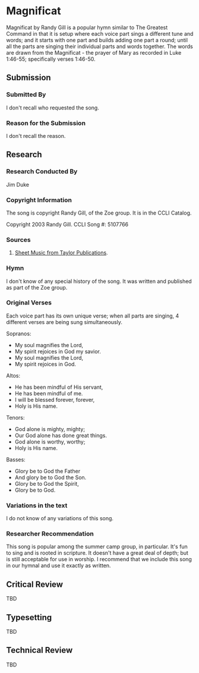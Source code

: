 # Magnificat
Magnificat by Randy Gill is a popular hymn similar to The Greatest Command in that it is setup where each voice part sings a different tune and words; and it starts with one part and builds adding one part a round; until all the parts are singing their individual parts and words together.  The words are drawn from the Magnificat - the prayer of Mary as recorded in Luke 1:46-55; specifically verses 1:46-50.

## Submission

### Submitted By

I don't recall who requested the song.

### Reason for the Submission

I don't recall the reason.

## Research

### Research Conducted By

Jim Duke

### Copyright Information

The song is copyright Randy Gill, of the Zoe group.  It is in the CCLI Catalog.

Copyright 2003 Randy Gill.
CCLI Song #: 5107766

### Sources

1. [Sheet Music from Taylor Publications](Sources/Magnificat.pdf).

### Hymn

I don't know of any special history of the song.  It was written and published as part of the Zoe group.

### Original Verses

Each voice part has its own unique verse; when all parts are singing, 4 different verses are being sung simultaneously.

Sopranos:  
 - My soul magnifies the Lord,  
 - My spirit rejoices in God my savior.  
 - My soul magnifies the Lord,  
 - My spirit rejoices in God.

Altos:  
 - He has been mindful of His servant,  
 - He has been mindful of me.  
 - I will be blessed forever, forever,  
 - Holy is His name.

Tenors:  
 - God alone is mighty, mighty;  
 - Our God alone has done great things.  
 - God alone is worthy, worthy;  
 - Holy is His name.

Basses:
 - Glory be to God the Father  
 - And glory be to God the Son.  
 - Glory be to God the Spirit,  
 - Glory be to God.

### Variations in the text

I do not know of any variations of this song.

### Researcher Recommendation

This song is popular among the summer camp group, in particular.  It's fun to sing and is rooted in scripture.  It doesn't have a great deal of depth; but is still acceptable for use in worship.  I recommend that we include this song in our hymnal and use it exactly as written.

## Critical Review

TBD

## Typesetting

TBD

## Technical Review

TBD